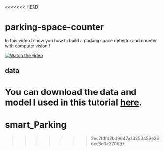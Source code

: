 <<<<<<< HEAD
# parking-space-counter

In this video I show you how to build a parking space detector and counter with computer vision !

[![Watch the video](https://img.youtube.com/vi/F-884J2mnOY/0.jpg)](https://www.youtube.com/watch?v=F-884J2mnOY)

## data

You can download the data and model I used in this tutorial [here](https://drive.google.com/drive/folders/1CjEFWihRqTLNUnYRwHXxGAVwSXF2k8QC?usp=sharing).
=======
# smart_Parking
>>>>>>> 2ed7fdfd2bd9647a83253459e266cc3d3c3706d7
